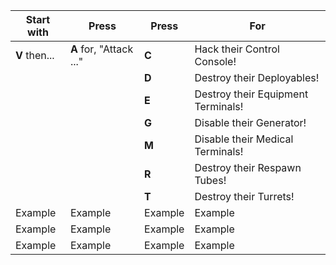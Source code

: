 | Start with    | Press                   | Press   | For                                |
|---------------|-------------------------|---------|------------------------------------|
| **V** then... | **A** for, "Attack ..." | **C**   | Hack their Control Console!        |
|               |                         | **D**   | Destroy their Deployables!         |
|               |                         | **E**   | Destroy their Equipment Terminals! |
|               |                         | **G**   | Disable their Generator!           |
|               |                         | **M**   | Disable their Medical Terminals!   |
|               |                         | **R**   | Destroy their Respawn Tubes!       |
|               |                         | **T**   | Destroy their Turrets!             |
| Example       | Example                 | Example | Example                            |
| Example       | Example                 | Example | Example                            |
| Example       | Example                 | Example | Example                            |
